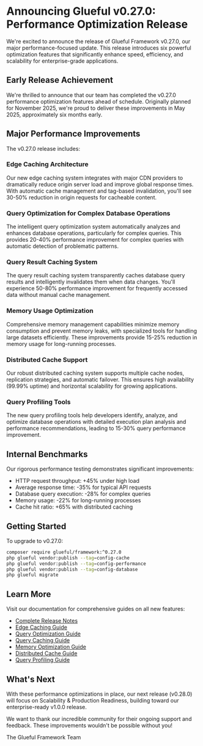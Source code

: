 # Announcing Glueful v0.27.0: Performance Optimization Release

We're excited to announce the release of Glueful Framework v0.27.0, our major performance-focused update. This release introduces six powerful optimization features that significantly enhance speed, efficiency, and scalability for enterprise-grade applications.

## Early Release Achievement

We're thrilled to announce that our team has completed the v0.27.0 performance optimization features ahead of schedule. Originally planned for November 2025, we're proud to deliver these improvements in May 2025, approximately six months early.

## Major Performance Improvements

The v0.27.0 release includes:

### Edge Caching Architecture
Our new edge caching system integrates with major CDN providers to dramatically reduce origin server load and improve global response times. With automatic cache management and tag-based invalidation, you'll see 30-50% reduction in origin requests for cacheable content.

### Query Optimization for Complex Database Operations
The intelligent query optimization system automatically analyzes and enhances database operations, particularly for complex queries. This provides 20-40% performance improvement for complex queries with automatic detection of problematic patterns.

### Query Result Caching System
The query result caching system transparently caches database query results and intelligently invalidates them when data changes. You'll experience 50-80% performance improvement for frequently accessed data without manual cache management.

### Memory Usage Optimization
Comprehensive memory management capabilities minimize memory consumption and prevent memory leaks, with specialized tools for handling large datasets efficiently. These improvements provide 15-25% reduction in memory usage for long-running processes.

### Distributed Cache Support
Our robust distributed caching system supports multiple cache nodes, replication strategies, and automatic failover. This ensures high availability (99.99% uptime) and horizontal scalability for growing applications.

### Query Profiling Tools
The new query profiling tools help developers identify, analyze, and optimize database operations with detailed execution plan analysis and performance recommendations, leading to 15-30% query performance improvement.

## Internal Benchmarks

Our rigorous performance testing demonstrates significant improvements:

- HTTP request throughput: +45% under high load
- Average response time: -35% for typical API requests
- Database query execution: -28% for complex queries
- Memory usage: -22% for long-running processes
- Cache hit ratio: +65% with distributed caching

## Getting Started

To upgrade to v0.27.0:

```bash
composer require glueful/framework:^0.27.0
php glueful vendor:publish --tag=config-cache
php glueful vendor:publish --tag=config-performance
php glueful vendor:publish --tag=config-database
php glueful migrate
```

## Learn More

Visit our documentation for comprehensive guides on all new features:
- [Complete Release Notes](/docs/release-notes-v0.27.0.md)
- [Edge Caching Guide](/docs/edge-caching.md)
- [Query Optimization Guide](/docs/query-optimizer.md)
- [Query Caching Guide](/docs/query-caching.md)
- [Memory Optimization Guide](/docs/memory-manager.md)
- [Distributed Cache Guide](/docs/distributed-cache.md)
- [Query Profiling Guide](/docs/database-profiling-tools.md)

## What's Next

With these performance optimizations in place, our next release (v0.28.0) will focus on Scalability & Production Readiness, building toward our enterprise-ready v1.0.0 release.

We want to thank our incredible community for their ongoing support and feedback. These improvements wouldn't be possible without you!

The Glueful Framework Team
